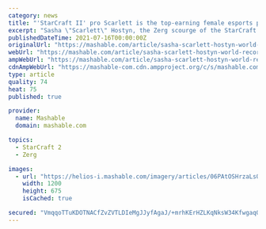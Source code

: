 ```yaml
---
category: news
title: "'StarCraft II' pro Scarlett is the top-earning female esports player"
excerpt: "Sasha \"Scarlett\" Hostyn, the Zerg scourge of the StarCraft II esports circuit, has earned more money than any other female esports player. SEE ALSO: 'Dota 2' team receives Guinness World Record ..."
publishedDateTime: 2021-07-16T00:00:00Z
originalUrl: "https://mashable.com/article/sasha-scarlett-hostyn-world-record-starcraft-2"
webUrl: "https://mashable.com/article/sasha-scarlett-hostyn-world-record-starcraft-2"
ampWebUrl: "https://mashable.com/article/sasha-scarlett-hostyn-world-record-starcraft-2?amp"
cdnAmpWebUrl: "https://mashable-com.cdn.ampproject.org/c/s/mashable.com/article/sasha-scarlett-hostyn-world-record-starcraft-2?amp"
type: article
quality: 74
heat: 75
published: true

provider:
  name: Mashable
  domain: mashable.com

topics:
  - StarCraft 2
  - Zerg

images:
  - url: "https://helios-i.mashable.com/imagery/articles/06PAtOSHrzaLsQsOhx97M6l/hero-image.fill.size_1200x675.jpg"
    width: 1200
    height: 675
    isCached: true

secured: "VmqqoTTuKDOTNACfZvZVTLDIeMgJJyfAgaJ/+mrhKErHZLKqNksW34KfwgaqOVgOpIKhlZmysHATqS4ETQN2GUEhDEj9C5rERlfzG2PUiYZJJnMyWo0TY100phgFrrSGvLVgkingmCzoyS0kBqGujlGazWyxmIPuLqaZPOPU6B3jv2+iAMqrd6Pmll7N539Z3oRIsJDK6X4u3DsgCkNCCkSdFOKjZ8gvi46wFplb6AF2+bPIBIMBJXAmSpZCc/WGGH5ocd7Cx+JPKDlizVp27gakEjNVRqovdq7Sh1mVLv0VA13sh1WWM5IOsdv+s8THXgLxB93OSIEWj9o78GaDcrg924sh4PAeCZlO2/f8U5A=;BD3f4SITLdov8wiGr+nlag=="
---
```



